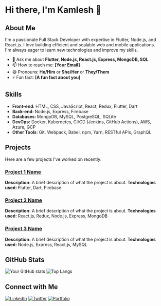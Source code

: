 # Hi there, I'm Kamlesh 👋

## About Me
I'm a passionate Full Stack Developer with expertise in Flutter, Node.js, and React.js. I love building efficient and scalable web and mobile applications. I'm always eager to learn new technologies and improve my skills.

- 💬 Ask me about **Flutter, Node.js, React.js, Express, MongoDB, SQL**
- 📫 How to reach me: **[Your Email]**
- 😄 Pronouns: **He/Him** or **She/Her** or **They/Them**
- ⚡ Fun fact: **[A fun fact about you]**

## Skills
- **Front-end:** HTML, CSS, JavaScript, React, Redux, Flutter, Dart
- **Back-end:** Node.js, Express, Firebase
- **Databases:** MongoDB, MySQL, PostgreSQL, SQLite
- **DevOps:** Docker, Kubernetes, CI/CD (Jenkins, GitHub Actions), AWS, Azure, GCP
- **Other Tools:** Git, Webpack, Babel, npm, Yarn, RESTful APIs, GraphQL

## Projects
Here are a few projects I've worked on recently:

### [Project 1 Name](link-to-project)
**Description:** A brief description of what the project is about.
**Technologies used:** Flutter, Dart, Firebase

### [Project 2 Name](link-to-project)
**Description:** A brief description of what the project is about.
**Technologies used:** React.js, Redux, Node.js, Express, MongoDB

### [Project 3 Name](link-to-project)
**Description:** A brief description of what the project is about.
**Technologies used:** Node.js, Express, React.js, MySQL

## GitHub Stats
![Your GitHub stats](https://github-readme-stats.vercel.app/api?username=your-github-username&show_icons=true&theme=radical)
![Top Langs](https://github-readme-stats.vercel.app/api/top-langs/?username=your-github-username&layout=compact&theme=radical)

## Connect with Me
[![LinkedIn](https://img.shields.io/badge/LinkedIn-blue?style=for-the-badge&logo=linkedin)](https://www.linkedin.com/in/your-linkedin-profile)
[![Twitter](https://img.shields.io/badge/Twitter-blue?style=for-the-badge&logo=twitter)](https://twitter.com/your-twitter-handle)
[![Portfolio](https://img.shields.io/badge/Portfolio-website?style=for-the-badge&logo=google-chrome)](https://your-portfolio.com)
